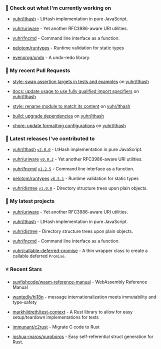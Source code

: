 ### 👷 Check out what I'm currently working on



- [yuhr/lthash](https://github.com/yuhr/lthash) - LtHash implementation in pure JavaScript.

- [yuhr/uriware](https://github.com/yuhr/uriware) - Yet another RFC3986-aware URI utilities.

- [yuhr/fncmd](https://github.com/yuhr/fncmd) - Command line interface as a function.

- [pelotom/runtypes](https://github.com/pelotom/runtypes) - Runtime validation for static types

- [evenorog/undo](https://github.com/evenorog/undo) - A undo-redo library.

### 🔨 My recent Pull Requests



- [style: swap assertion targets in tests and examples](https://github.com/yuhr/lthash/pull/8) on [yuhr/lthash](https://github.com/yuhr/lthash)

- [docs: update usage to use fully qualified import specifiers](https://github.com/yuhr/lthash/pull/7) on [yuhr/lthash](https://github.com/yuhr/lthash)

- [style: rename module to match its content](https://github.com/yuhr/lthash/pull/6) on [yuhr/lthash](https://github.com/yuhr/lthash)

- [build: upgrade dependencies](https://github.com/yuhr/lthash/pull/5) on [yuhr/lthash](https://github.com/yuhr/lthash)

- [chore: update formatting configurations](https://github.com/yuhr/lthash/pull/4) on [yuhr/lthash](https://github.com/yuhr/lthash)

### 🔭 Latest releases I've contributed to



- [yuhr/lthash](https://github.com/yuhr/lthash) [`v2.0.0`](https://github.com/yuhr/lthash/releases/tag/v2.0.0) - LtHash implementation in pure JavaScript.

- [yuhr/uriware](https://github.com/yuhr/uriware) [`v0.0.2`](https://github.com/yuhr/uriware/releases/tag/v0.0.2) - Yet another RFC3986-aware URI utilities.

- [yuhr/fncmd](https://github.com/yuhr/fncmd) [`v1.2.5`](https://github.com/yuhr/fncmd/releases/tag/v1.2.5) - Command line interface as a function.

- [pelotom/runtypes](https://github.com/pelotom/runtypes) [`v6.5.1`](https://github.com/pelotom/runtypes/releases/tag/v6.5.1) - Runtime validation for static types

- [yuhr/distree](https://github.com/yuhr/distree) [`v1.0.0`](https://github.com/yuhr/distree/releases/tag/v1.0.0) - Directory structure trees upon plain objects.

### 🌱 My latest projects



- [yuhr/uriware](https://github.com/yuhr/uriware) - Yet another RFC3986-aware URI utilities.

- [yuhr/lthash](https://github.com/yuhr/lthash) - LtHash implementation in pure JavaScript.

- [yuhr/distree](https://github.com/yuhr/distree) - Directory structure trees upon plain objects.

- [yuhr/fncmd](https://github.com/yuhr/fncmd) - Command line interface as a function.

- [yuhr/callable-deferred-promise](https://github.com/yuhr/callable-deferred-promise) - A thin wrapper class to create a callable deferred `Promise`.

### ⭐ Recent Stars



- [sunfishcode/wasm-reference-manual](https://github.com/sunfishcode/wasm-reference-manual) - WebAssembly Reference Manual

- [wantedly/hi18n](https://github.com/wantedly/hi18n) - message internationalization meets immutability and type-safety

- [markhildreth/test-context](https://github.com/markhildreth/test-context) - A Rust library to allow for easy setup/teardown implementations for tests

- [immunant/c2rust](https://github.com/immunant/c2rust) - Migrate C code to Rust

- [joshua-maros/ouroboros](https://github.com/joshua-maros/ouroboros) - Easy self-referential struct generation for Rust.